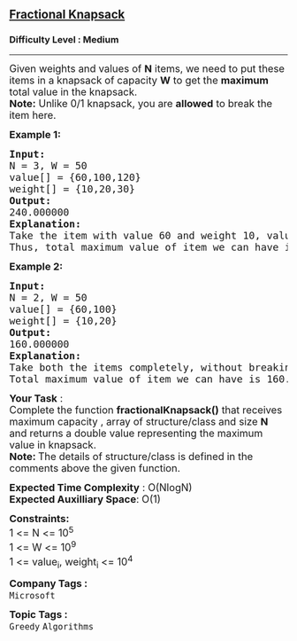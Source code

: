 <h2><a href="https://www.geeksforgeeks.org/problems/fractional-knapsack-1587115620/1">Fractional Knapsack</a></h2><h3>Difficulty Level : Medium</h3><hr><div class="problems_problem_content__Xm_eO"><p><span style="font-size: 18px;">Given weights and values of <strong>N</strong> items, we need to put these items in a knapsack of capacity <strong>W</strong> to get the <strong>maximum</strong> total value in the knapsack.<br><strong>Note:</strong> Unlike 0/1 knapsack, you are <strong>allowed</strong> to break the item here.&nbsp;</span></p>
<p><span style="font-size: 18px;"><strong>Example 1:</strong></span></p>
<pre><span style="font-size: 18px;"><strong>Input:
</strong>N = 3, W = 50
value[] = {60,100,120}
weight[] = {10,20,30}
<strong>Output:
</strong>240.000000<strong>
Explanation:<br></strong>Take the item with value 60 and weight 10, value 100 and weight 20 and split the third item with value 120 and weight 30, to fit it into weight 20. so it becomes (120/30)*20=80, so the total weight becomes 60+100+80.0=240.0<strong><br></strong>Thus, total maximum value of item we can have is 240.00 from the given capacity of sack. 
</span></pre>
<p><span style="font-size: 18px;"><strong>Example 2:</strong></span></p>
<pre><span style="font-size: 18px;"><strong>Input:
</strong>N = 2, W = 50
value[] = {60,100}
weight[] = {10,20}
<strong>Output:
</strong>160.000000<strong>
Explanation:<br></strong>Take both the items completely, without breaking.
Total maximum value of item we can have is 160.00 from the given capacity of sack.</span></pre>
<p><span style="font-size: 18px;"><strong>Your Task</strong> :<br>Complete the function&nbsp;<strong>fractionalKnapsack()</strong> that receives maximum capacity , array of structure/class and size <strong>N</strong> and returns a double value representing the maximum value in knapsack.<br><strong>Note:&nbsp;</strong>The details of structure/class is defined in the comments above the given function.</span></p>
<p><span style="font-size: 18px;"><strong>Expected Time Complexity</strong> : O(NlogN)<br><strong>Expected Auxilliary Space</strong>: O(1)</span></p>
<p><span style="font-size: 18px;"><strong>Constraints:</strong><br>1 &lt;= N &lt;= 10<sup>5</sup><br>1 &lt;= W &lt;= 10<sup>9</sup><br></span><span style="font-size: 18px;">1 &lt;= value<sub>i</sub>, weight<sub>i</sub> &lt;= 10<sup>4</sup></span></p></div><p><span style=font-size:18px><strong>Company Tags : </strong><br><code>Microsoft</code>&nbsp;<br><p><span style=font-size:18px><strong>Topic Tags : </strong><br><code>Greedy</code>&nbsp;<code>Algorithms</code>&nbsp;